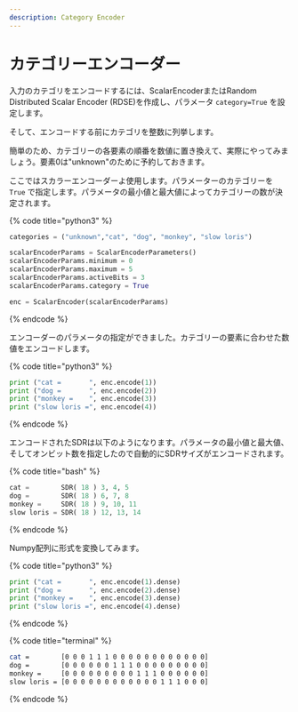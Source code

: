 ```yaml
---
description: Category Encoder
---
```


# カテゴリーエンコーダー

入力のカテゴリをエンコードするには、ScalarEncoderまたはRandom Distributed Scalar Encoder \(RDSE\)を作成し、パラメータ `category=True` を設定します。 

そして、エンコードする前にカテゴリを整数に列挙します。

簡単のため、カテゴリーの各要素の順番を数値に置き換えて、実際にやってみましょう。要素0は"unknown"のために予約しておきます。

ここではスカラーエンコーダーよ使用します。パラメーターのカテゴリーを `True` で指定します。パラメータの最小値と最大値によってカテゴリーの数が決定されます。

{% code title="python3" %}
```python
categories = ("unknown","cat", "dog", "monkey", "slow loris")

scalarEncoderParams = ScalarEncoderParameters()
scalarEncoderParams.minimum = 0
scalarEncoderParams.maximum = 5
scalarEncoderParams.activeBits = 3
scalarEncoderParams.category = True

enc = ScalarEncoder(scalarEncoderParams)
```
{% endcode %}

エンコーダーのパラメータの指定ができました。カテゴリーの要素に合わせた数値をエンコードします。

{% code title="python3" %}
```python
print ("cat =       ", enc.encode(1))
print ("dog =       ", enc.encode(2))
print ("monkey =    ", enc.encode(3))
print ("slow loris =", enc.encode(4))
```
{% endcode %}

エンコードされたSDRは以下のようになります。パラメータの最小値と最大値、そしてオンビット数を指定したので自動的にSDRサイズがエンコードされます。

{% code title="bash" %}
```python
cat =        SDR( 18 ) 3, 4, 5
dog =        SDR( 18 ) 6, 7, 8
monkey =     SDR( 18 ) 9, 10, 11
slow loris = SDR( 18 ) 12, 13, 14
```
{% endcode %}

Numpy配列に形式を変換してみます。

{% code title="python3" %}
```python
print ("cat =       ", enc.encode(1).dense)
print ("dog =       ", enc.encode(2).dense)
print ("monkey =    ", enc.encode(3).dense)
print ("slow loris =", enc.encode(4).dense)
```
{% endcode %}

{% code title="terminal" %}
```bash
cat =        [0 0 0 1 1 1 0 0 0 0 0 0 0 0 0 0 0 0]
dog =        [0 0 0 0 0 0 1 1 1 0 0 0 0 0 0 0 0 0]
monkey =     [0 0 0 0 0 0 0 0 0 1 1 1 0 0 0 0 0 0]
slow loris = [0 0 0 0 0 0 0 0 0 0 0 0 1 1 1 0 0 0]
```
{% endcode %}




